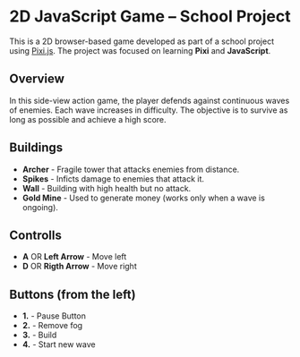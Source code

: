 # 2D JavaScript Game – School Project

This is a 2D browser-based game developed as part of a school project using [Pixi.js](https://pixijs.com/). The project was focused on learning **Pixi** and **JavaScript**.

## Overview

In this side-view action game, the player defends against continuous waves of enemies. Each wave increases in difficulty. The objective is to survive as long as possible and achieve a high score.

## Buildings

- **Archer** - Fragile tower that attacks enemies from distance.
- **Spikes** - Inficts damage to enemies that attack it.
- **Wall** - Building with high health but no attack.
- **Gold Mine** - Used to generate money (works only when a wave is ongoing).

## Controlls

- **A** OR **Left Arrow** - Move left
- **D** OR **Rigth Arrow** - Move right

## Buttons (from the left)

- **1.** - Pause Button
- **2.** - Remove fog
- **3.** - Build
- **4.** - Start new wave
